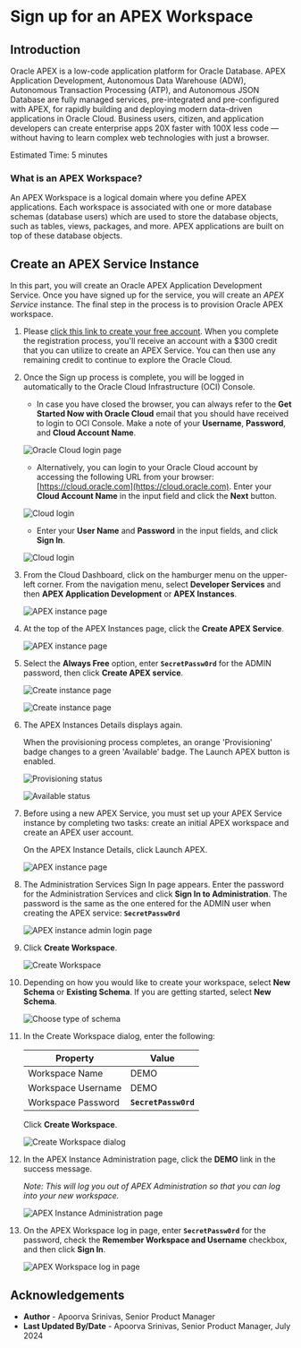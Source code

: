 # Sign up for an APEX Workspace

## Introduction

Oracle APEX is a low-code application platform for Oracle Database. APEX Application Development, Autonomous Data Warehouse (ADW), Autonomous Transaction Processing (ATP), and Autonomous JSON Database are fully managed services, pre-integrated and pre-configured with APEX, for rapidly building and deploying modern data-driven applications in Oracle Cloud. Business users, citizen, and application developers can create enterprise apps 20X faster with 100X less code — without having to learn complex web technologies with just a browser. 

Estimated Time: 5 minutes

### What is an APEX Workspace?

An APEX Workspace is a logical domain where you define APEX applications. Each workspace is associated with one or more database schemas (database users) which are used to store the database objects, such as tables, views, packages, and more. APEX applications are built on top of these database objects.

## Create an APEX Service Instance

In this part, you will create an Oracle APEX Application Development Service. Once you have signed up for the service, you will create an *APEX Service* instance. The final step in the process is to provision Oracle APEX workspace.

1. Please [click this link to create your free account](https://signup.cloud.oracle.com/). When you complete the registration process, you'll receive an account with a $300 credit that you can utilize to create an APEX Service. You can then use any remaining credit to continue to explore the Oracle Cloud.

2. Once the Sign up process is complete, you will be logged in automatically to the Oracle Cloud Infrastructure (OCI) Console.

    - In case you have closed the browser, you can always refer to the **Get Started Now with Oracle Cloud** email that you should have received to login to OCI Console.
    Make a note of your **Username**, **Password**, and **Cloud Account Name**.

    ![Oracle Cloud login page](images/get-started-email.png " ")

    - Alternatively, you can login to your Oracle Cloud account by accessing the following URL from your browser:
    [https://cloud.oracle.com](https://cloud.oracle.com).
    Enter your **Cloud Account Name** in the input field and click the **Next** button.

    ![Cloud login](images/enter-oracle-cloud-account-name.png " ")

    - Enter your **User Name** and **Password** in the input fields, and click **Sign In**.

    ![Cloud login](images/enter-user-name-and-password.png " ")

3. From the Cloud Dashboard, click on the hamburger menu on the upper-left corner. From the navigation menu, select **Developer Services** and then **APEX Application Development** or **APEX Instances**.

    ![APEX instance page](images/navigate-to-apex-service.png " ")

4. At the top of the APEX Instances page, click the **Create APEX Service**.

    ![APEX instance page](images/create-apex-service.png " ")

5. Select the **Always Free** option, enter **```SecretPassw0rd```** for the ADMIN password, then click **Create APEX service**.

    ![Create instance page](images/apex-service-settings-1.png " ")

    ![Create instance page](images/apex-service-settings-2.png " ")

6. The APEX Instances Details displays again.

   When the provisioning process completes, an orange 'Provisioning' badge changes to a green 'Available' badge. The Launch APEX button is enabled.

   ![Provisioning status](images/apex-logo-orange.png " ")

   ![Available status](images/apex-logo-green.png " ")

7. Before using a new APEX Service, you must set up your APEX Service instance by completing two tasks: create an initial APEX workspace and create an APEX user account.

   On the APEX Instance Details, click Launch APEX.

   ![APEX instance page](images/launch-apex.png " ")

8. The Administration Services Sign In page appears. Enter the password for the Administration Services and click **Sign In to Administration**.
The password is the same as the one entered for the ADMIN user when creating the APEX service: **```SecretPassw0rd```**

   ![APEX instance admin login page](images/log-in-as-admin.png " ")

9. Click **Create Workspace**.

   ![Create Workspace](images/welcome-create-workspace.png " ")

10. Depending on how you would like to create your workspace, select **New Schema** or **Existing Schema**. If you are getting started, select **New Schema**.

    ![Choose type of schema](images/choose-schema.png " ")

11. In the Create Workspace dialog, enter the following:

    | Property | Value |
    | --- | --- |
    | Workspace Name | DEMO |
    | Workspace Username | DEMO |
    | Workspace Password | **`SecretPassw0rd`** |

    Click **Create Workspace**.

    ![Create Workspace dialog](images/create-workspace.png " ")

12. In the APEX Instance Administration page, click the **DEMO** link in the success message.

    *Note: This will log you out of APEX Administration so that you can log into your new workspace.*

    ![APEX Instance Administration page](images/log-out-from-admin.png " ")

13. On the APEX Workspace log in page, enter **``SecretPassw0rd``** for the password, check the **Remember Workspace and Username** checkbox, and then click **Sign In**.

    ![APEX Workspace log in page](images/log-in-to-workspace.png " ")

## Acknowledgements

- **Author** - Apoorva Srinivas, Senior Product Manager
- **Last Updated By/Date** - Apoorva Srinivas, Senior Product Manager, July 2024